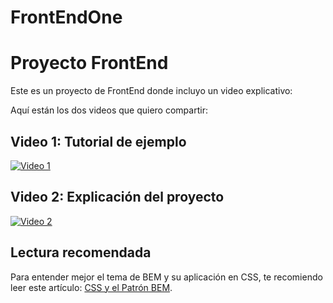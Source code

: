 # FrontEndOne

# Proyecto FrontEnd

Este es un proyecto de FrontEnd donde incluyo un video explicativo:


Aquí están los dos videos que quiero compartir:

## Video 1: Tutorial de ejemplo
[![Video 1](https://img.youtube.com/vi/8YcTACliQn4/0.jpg)](https://www.youtube.com/watch?v=8YcTACliQn4)

## Video 2: Explicación del proyecto
[![Video 2](https://img.youtube.com/vi/7o9b3gkCA0E/0.jpg)](https://www.youtube.com/watch?v=7o9b3gkCA0E)

## Lectura recomendada

Para entender mejor el tema de BEM y su aplicación en CSS, te recomiendo leer este artículo: [CSS y el Patrón BEM](./markdowns/CSS-y-PatronBEM.md).

